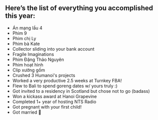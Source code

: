 ## Here’s the list of everything you accomplished this year: 

- Án mạng lầu 4 
- Phim 9
- Phim chị Ly 
- Phim bà Kate
- Collector sliding into your bank account 
- Fragile Imaginations
- Phim Đặng Thảo Nguyên
- Phim hoạt hình 
- Clip xưởng gốm
- Crushed 3 Humanoi's projects
- Worked a very productive 2.5 weeks at Turnkey FBA! 
- Flew to Bali to spend goreng dates w/ yours truly :) 
- Got invited to a residency in Scotland but chose not to go (badass) 
- Won a kickass award at Hanoi Grapevine 
- Completed 1+ year of hosting NTS Radio
- Got pregnant with your first child! 
- Got married 🥹
